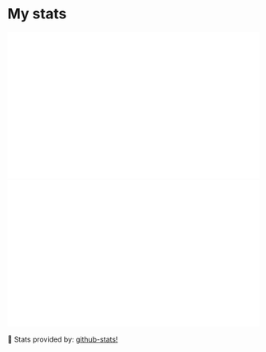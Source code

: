# My stats 

<a href="https://github.com/KristijanIvanoski/github-stats">

![](https://github.com/KristijanIvanoski/KristijanIvanoski/blob/master/generated/overview.svg)
![](https://github.com/KristijanIvanoski/KristijanIvanoski/blob/master/generated/languages.svg)

</a>

🚀 Stats provided by: [github-stats!](https://github.com/jstrieb/github-stats)
